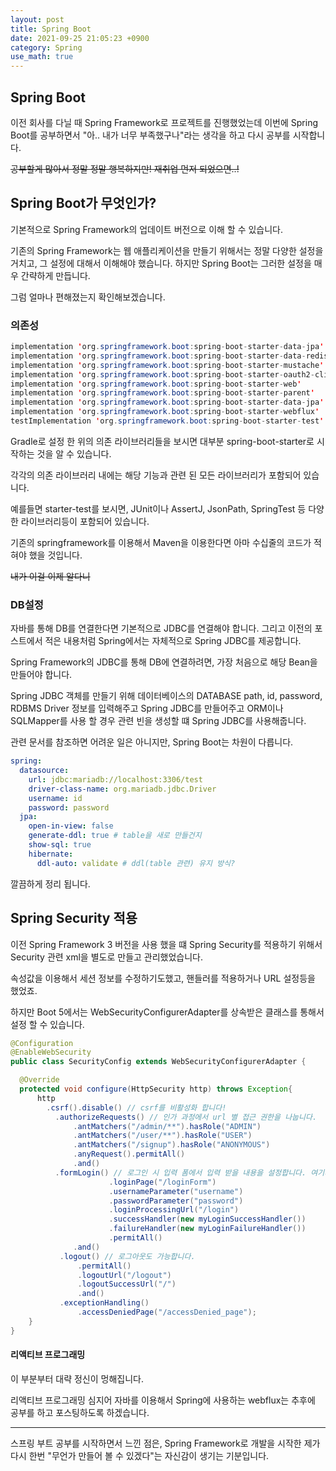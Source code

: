 ```yaml
---
layout: post
title: Spring Boot
date: 2021-09-25 21:05:23 +0900
category: Spring
use_math: true
---
```


Spring Boot
---

이전 회사를 다닐 때 Spring Framework로 프로젝트를 진행했었는데 이번에 Spring Boot를 공부하면서 "아.. 내가 너무 부족했구나"라는 생각을 하고 다시 공부를 시작합니다.

~~공부할게 많아서 정말 정말 행복하지만! 재취업 먼저 되었으면..!~~

## Spring Boot가 무엇인가?

기본적으로 Spring Framework의 업데이트 버전으로 이해 할 수 있습니다.

기존의 Spring Framework는 웹 애플리케이션을 만들기 위해서는 정말 다양한 설정을 거치고, 그 설정에 대해서 이해해야 했습니다. 하지만 Spring Boot는 그러한 설정을 매우 간략하게 만듭니다.

그럼 얼마나 편해졌는지 확인해보겠습니다.

### 의존성

```java
implementation 'org.springframework.boot:spring-boot-starter-data-jpa'
implementation 'org.springframework.boot:spring-boot-starter-data-redis-reactive'
implementation 'org.springframework.boot:spring-boot-starter-mustache'
implementation 'org.springframework.boot:spring-boot-starter-oauth2-client'
implementation 'org.springframework.boot:spring-boot-starter-web'
implementation 'org.springframework.boot:spring-boot-starter-parent'
implementation 'org.springframework.boot:spring-boot-starter-data-jpa'
implementation 'org.springframework.boot:spring-boot-starter-webflux'
testImplementation 'org.springframework.boot:spring-boot-starter-test'
```

Gradle로 설정 한 위의 의존 라이브러리들을 보시면 대부분 spring-boot-starter로 시작하는 것을 알 수 있습니다.

각각의 의존 라이브러리 내에는 해당 기능과 관련 된 모든 라이브러리가 포함되어 있습니다.

예를들면 starter-test를 보시면, JUnit이나 AssertJ, JsonPath, SpringTest 등 다양한 라이브러리등이 포함되어 있습니다.

기존의 springframework를 이용해서 Maven을 이용한다면 아마 수십줄의 코드가 적혀야 했을 것입니다.

~~내가 이걸 이제 알다니~~

### DB설정

자바를 통해 DB를 연결한다면 기본적으로 JDBC를 연결해야 합니다.
그리고 이전의 포스트에서 적은 내용처럼 Spring에서는 자체적으로 Spring JDBC를 제공합니다.

Spring Framework의 JDBC를 통해 DB에 연결하려면, 가장 처음으로 해당 Bean을 만들어야 합니다.

Spring JDBC 객체를 만들기 위해 데이터베이스의 DATABASE path, id, password, RDBMS Driver 정보를 입력해주고 Spring JDBC를 만들어주고 ORM이나 SQLMapper를 사용 할 경우 관련 빈을 생성할 떄 Spring JDBC를 사용해줍니다.

관련 문서를 참조하면 어려운 일은 아니지만, Spring Boot는 차원이 다릅니다.

```yml
spring:
  datasource:
    url: jdbc:mariadb://localhost:3306/test
    driver-class-name: org.mariadb.jdbc.Driver
    username: id
    password: password
  jpa:
    open-in-view: false
    generate-ddl: true # table을 새로 만들건지
    show-sql: true
    hibernate:
      ddl-auto: validate # ddl(table 관련) 유지 방식?
```

깔끔하게 정리 됩니다.

## Spring Security 적용

이전 Spring Framework 3 버전을 사용 했을 떄 Spring Security를 적용하기 위해서 Security 관련 xml을 별도로 만들고 관리했었습니다.

속성값을 이용해서 세션 정보를 수정하기도했고, 핸들러를 적용하거나 URL 설정등을 했었죠.

하지만 Boot 5에서는 WebSecurityConfigurerAdapter를 상속받은 클래스를 통해서 설정 할 수 있습니다.

```java
@Configuration
@EnableWebSecurity
public class SecurityConfig extends WebSecurityConfigurerAdapter {

  @Override
  protected void configure(HttpSecurity http) throws Exception{
      http
        .csrf().disable() // csrf를 비활성화 합니다!
          .authorizeRequests() // 인가 과정에서 url 별 접근 권한을 나눕니다.
              .antMatchers("/admin/**").hasRole("ADMIN")
              .antMatchers("/user/**").hasRole("USER")
              .antMatchers("/signup").hasRole("ANONYMOUS")
              .anyRequest().permitAll()
              .and()
          .formLogin() // 로그인 시 입력 폼에서 입력 받을 내용을 설정합니다. 여기서 핸들러 설정도 가능해요!
                      .loginPage("/loginForm")
                      .usernameParameter("username")
                      .passwordParameter("password")
                      .loginProcessingUrl("/login")
                      .successHandler(new myLoginSuccessHandler())
                      .failureHandler(new myLoginFailureHandler())
                      .permitAll()
              .and()
           .logout() // 로그아웃도 가능합니다.
               .permitAll()
               .logoutUrl("/logout")
               .logoutSuccessUrl("/")
               .and()
           .exceptionHandling()
               .accessDeniedPage("/accessDenied_page");
    }
}
```

#### 리액티브 프로그래밍

이 부분부터 대략 정신이 멍해집니다.

리액티브 프로그래밍 심지어 자바를 이용해서 Spring에 사용하는 webflux는 추후에 공부를 하고 포스팅하도록 하겠습니다.

---

스프링 부트 공부를 시작하면서 느낀 점은, Spring Framework로 개발을 시작한 제가 다시 한번 "무언가 만들어 볼 수 있겠다"는 자신감이 생기는 기분입니다.

<script type="text/javascript"
src="https://cdn.mathjax.org/mathjax/latest/MathJax.js?config=TeX-AMS_HTML">
</script>
